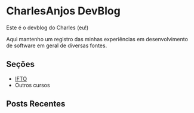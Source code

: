 # CharlesAnjos DevBlog

Este é o devblog do Charles (eu!)

Aqui mantenho um registro das minhas experiências em desenvolvimento de software em geral de diversas fontes.

## Seções

- [IFTO](/ifto)
- Outros cursos

## Posts Recentes